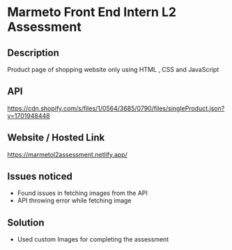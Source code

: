 

# Marmeto Front End Intern L2 Assessment

## Description
Product page of shopping website only using HTML , CSS and JavaScript

## API
https://cdn.shopify.com/s/files/1/0564/3685/0790/files/singleProduct.json?v=1701948448

## Website / Hosted Link 
https://marmetol2assessment.netlify.app/

## Issues noticed 
- Found issues in fetching images from the API 
- API throwing error while fetching image

## Solution
- Used custom Images for completing the assessment
